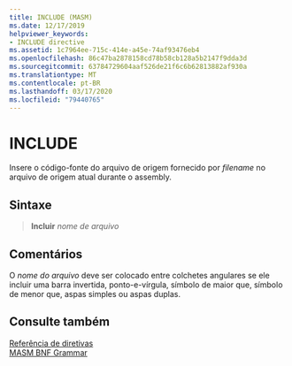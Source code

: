 ```yaml
---
title: INCLUDE (MASM)
ms.date: 12/17/2019
helpviewer_keywords:
- INCLUDE directive
ms.assetid: 1c7964ee-715c-414e-a45e-74af93476eb4
ms.openlocfilehash: 86c47ba2878158cd78b58cb128a5b2147f9dda3d
ms.sourcegitcommit: 63784729604aaf526de21f6c6b62813882af930a
ms.translationtype: MT
ms.contentlocale: pt-BR
ms.lasthandoff: 03/17/2020
ms.locfileid: "79440765"
---
```

# <a name="include"></a>INCLUDE

Insere o código-fonte do arquivo de origem fornecido por *filename* no arquivo de origem atual durante o assembly.

## <a name="syntax"></a>Sintaxe

> **Incluir** *nome de arquivo*

## <a name="remarks"></a>Comentários

O *nome do arquivo* deve ser colocado entre colchetes angulares se ele incluir uma barra invertida, ponto-e-vírgula, símbolo de maior que, símbolo de menor que, aspas simples ou aspas duplas.

## <a name="see-also"></a>Consulte também

[Referência de diretivas](directives-reference.md)\
[MASM BNF Grammar](masm-bnf-grammar.md)
